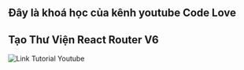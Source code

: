 ## Đây là khoá học của kênh youtube Code Love

## Tạo Thư Viện React Router V6

![Link Tutorial Youtube](https://bom.so/gG0uOr)